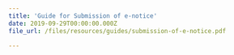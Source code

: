 ```yaml
---
title: 'Guide for Submission of e-notice'
date: 2019-09-29T00:00:00.000Z
file_url: /files/resources/guides/submission-of-e-notice.pdf

---
```


